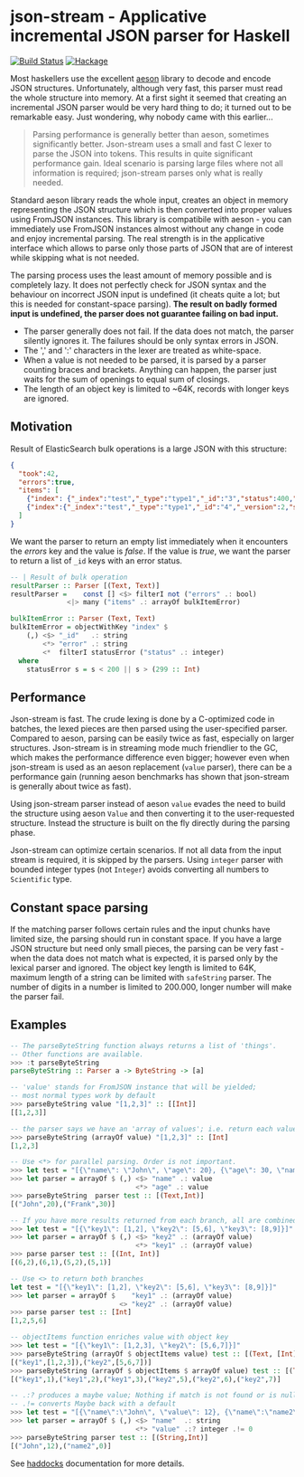 # json-stream - Applicative incremental JSON parser for Haskell

[![Build Status](https://travis-ci.org/ondrap/json-stream.svg?branch=master)](https://travis-ci.org/ondrap/json-stream) [![Hackage](https://img.shields.io/hackage/v/json-stream.svg)]()

Most haskellers use the excellent [aeson](https://hackage.haskell.org/package/aeson) library
to decode and encode JSON structures. Unfortunately, although very fast, this parser
must read the whole structure into memory. At a first sight it seemed that creating
an incremental JSON parser would be very hard thing to do; it turned out to be
remarkable easy. Just wondering, why nobody came with this earlier...

> Parsing performance is generally better than aeson, sometimes significantly better.
> Json-stream uses a small and fast C lexer to parse the JSON into tokens. This results
> in quite significant performance gain. Ideal scenario is parsing large files
> where not all information is required; json-stream parses only what is really needed.

Standard aeson library reads the whole input, creates an object in memory representing
the JSON structure which is then converted into proper values using FromJSON instances.
This library is compatibile with aeson - you can immediately use FromJSON instances almost without
any change in code and enjoy incremental parsing. The real strength is in the applicative interface
which allows to parse only those parts of JSON that are of interest while skipping what is not needed.

The parsing process uses the least amount of memory possible and is completely lazy. It does not perfectly
check for JSON syntax and the behaviour on incorrect JSON input is undefined (it cheats quite a lot;
but this is needed for constant-space parsing). **The result on badly formed input is undefined,
the parser does not guarantee failing on bad input.**

- The parser generally does not fail. If the data does not match, the parser silently ignores it.
  The failures should be only syntax errors in JSON.
- The ',' and ':' characters in the lexer are treated as white-space.
- When a value is not needed to be parsed, it is parsed by a parser counting braces and brackets.
  Anything can happen, the parser just waits for the sum of openings to equal sum of closings.
- The length of an object key is limited to ~64K, records with longer keys are ignored.

## Motivation

Result of ElasticSearch bulk operations is a large JSON with this structure:
```json
{
  "took":42,
  "errors":true,
  "items": [
    {"index": {"_index":"test","_type":"type1","_id":"3","status":400,"error":"Some error "}},
    {"index":{"_index":"test","_type":"type1","_id":"4","_version":2,"status":200}}
  ]
}
```

We want the parser to return an empty list immediately when it encounters the *errors* key
and the value is *false*. If the value is *true*, we want the parser to return a list of
`_id` keys with an error status.


```haskell
-- | Result of bulk operation
resultParser :: Parser [(Text, Text)]
resultParser =    const [] <$> filterI not ("errors" .: bool)
              <|> many ("items" .: arrayOf bulkItemError)

bulkItemError :: Parser (Text, Text)
bulkItemError = objectWithKey "index" $
    (,) <$> "_id"   .: string
        <*> "error" .: string
        <*  filterI statusError ("status" .: integer)
  where
    statusError s = s < 200 || s > (299 :: Int)

```
## Performance

Json-stream is fast. The crude lexing is done by a C-optimized code in batches, the
lexed pieces are then parsed using the user-specified parser. Compared to aeson, parsing
can be easily twice as fast, especially on larger structures.
Json-stream is in streaming mode much friendlier to the GC,
which makes the performance difference even bigger; however even when json-stream is used
as an aeson replacement (`value` parser), there can be a performance gain (running aeson benchmarks
has shown that json-stream is generally about twice as fast).

Using json-stream parser instead of aeson `value` evades the need to build the structure
using aeson `Value` and then converting it to the user-requested structure. Instead
the structure is built on the fly directly during the parsing phase.

Json-stream can optimize certain scenarios. If not all data from the input stream is
required, it is skipped by the parsers. Using `integer` parser
with bounded integer types (not `Integer`) avoids converting all numbers to
`Scientific` type.

## Constant space parsing

If the matching parser follows certain rules and the input chunks have limited size,
the parsing should run in constant space. If you have a large JSON structure but need
only small pieces, the parsing can be very fast - when the data does not match what
is expected, it is parsed only by the lexical parser and ignored. The object key
length is limited to 64K, maximum length of a string can be limited with `safeString`
parser. The number of digits in a number is limited to 200.000, longer number will
make the parser fail.

## Examples

```haskell
-- The parseByteString function always returns a list of 'things'.
-- Other functions are available.
>>> :t parseByteString
parseByteString :: Parser a -> ByteString -> [a]

-- 'value' stands for FromJSON instance that will be yielded;
-- most normal types work by default
>>> parseByteString value "[1,2,3]" :: [[Int]]
[[1,2,3]]

-- the parser says we have an 'array of values'; i.e. return each value in array
>>> parseByteString (arrayOf value) "[1,2,3]" :: [Int]
[1,2,3]

-- Use <*> for parallel parsing. Order is not important.
>>> let test = "[{\"name\": \"John\", \"age\": 20}, {\"age\": 30, \"name\": \"Frank\"} ]"
>>> let parser = arrayOf $ (,) <$> "name" .: value
                               <*> "age" .: value
>>> parseByteString  parser test :: [(Text,Int)]
[("John",20),("Frank",30)]

-- If you have more results returned from each branch, all are combined.
>>> let test = "[{\"key1\": [1,2], \"key2\": [5,6], \"key3\": [8,9]}]"
>>> let parser = arrayOf $ (,) <$> "key2" .: (arrayOf value)
                               <*> "key1" .: (arrayOf value)
>>> parse parser test :: [(Int, Int)]
[(6,2),(6,1),(5,2),(5,1)]

-- Use <> to return both branches
let test = "[{\"key1\": [1,2], \"key2\": [5,6], \"key3\": [8,9]}]"
>>> let parser = arrayOf $    "key1" .: (arrayOf value)
                           <> "key2" .: (arrayOf value)
>>> parse parser test :: [Int]
[1,2,5,6]

-- objectItems function enriches value with object key
>>> let test = "[{\"key1\": [1,2,3], \"key2\": [5,6,7]}]"
>>> parseByteString (arrayOf $ objectItems value) test :: [(Text, [Int])]
[("key1",[1,2,3]),("key2",[5,6,7])]
>>> parseByteString (arrayOf $ objectItems $ arrayOf value) test :: [(Text, Int)]
[("key1",1),("key1",2),("key1",3),("key2",5),("key2",6),("key2",7)]

-- .:? produces a maybe value; Nothing if match is not found or is null.
-- .!= converts Maybe back with a default
>>> let test = "[{\"name\":\"John\", \"value\": 12}, {\"name\":\"name2\"}]"
>>> let parser = arrayOf $ (,) <$> "name"  .: string
                               <*> "value" .:? integer .!= 0
>>> parseByteString parser test :: [(String,Int)]
[("John",12),("name2",0)]

```

See [haddocks](https://hackage.haskell.org/package/json-stream) documentation for more details.
